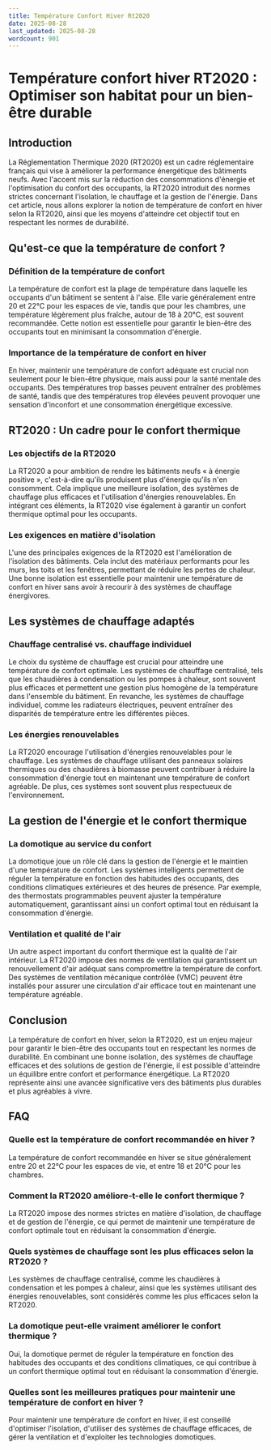 ```yaml
---
title: Température Confort Hiver Rt2020
date: 2025-08-28
last_updated: 2025-08-28
wordcount: 901
---
```


# Température confort hiver RT2020 : Optimiser son habitat pour un bien-être durable

## Introduction

La Réglementation Thermique 2020 (RT2020) est un cadre réglementaire français qui vise à améliorer la performance énergétique des bâtiments neufs. Avec l'accent mis sur la réduction des consommations d'énergie et l'optimisation du confort des occupants, la RT2020 introduit des normes strictes concernant l'isolation, le chauffage et la gestion de l'énergie. Dans cet article, nous allons explorer la notion de température de confort en hiver selon la RT2020, ainsi que les moyens d'atteindre cet objectif tout en respectant les normes de durabilité.

## Qu'est-ce que la température de confort ?

### Définition de la température de confort

La température de confort est la plage de température dans laquelle les occupants d'un bâtiment se sentent à l'aise. Elle varie généralement entre 20 et 22°C pour les espaces de vie, tandis que pour les chambres, une température légèrement plus fraîche, autour de 18 à 20°C, est souvent recommandée. Cette notion est essentielle pour garantir le bien-être des occupants tout en minimisant la consommation d'énergie.

### Importance de la température de confort en hiver

En hiver, maintenir une température de confort adéquate est crucial non seulement pour le bien-être physique, mais aussi pour la santé mentale des occupants. Des températures trop basses peuvent entraîner des problèmes de santé, tandis que des températures trop élevées peuvent provoquer une sensation d'inconfort et une consommation énergétique excessive.

## RT2020 : Un cadre pour le confort thermique

### Les objectifs de la RT2020

La RT2020 a pour ambition de rendre les bâtiments neufs « à énergie positive », c'est-à-dire qu'ils produisent plus d'énergie qu'ils n'en consomment. Cela implique une meilleure isolation, des systèmes de chauffage plus efficaces et l'utilisation d'énergies renouvelables. En intégrant ces éléments, la RT2020 vise également à garantir un confort thermique optimal pour les occupants.

### Les exigences en matière d'isolation

L'une des principales exigences de la RT2020 est l'amélioration de l'isolation des bâtiments. Cela inclut des matériaux performants pour les murs, les toits et les fenêtres, permettant de réduire les pertes de chaleur. Une bonne isolation est essentielle pour maintenir une température de confort en hiver sans avoir à recourir à des systèmes de chauffage énergivores.

## Les systèmes de chauffage adaptés

### Chauffage centralisé vs. chauffage individuel

Le choix du système de chauffage est crucial pour atteindre une température de confort optimale. Les systèmes de chauffage centralisé, tels que les chaudières à condensation ou les pompes à chaleur, sont souvent plus efficaces et permettent une gestion plus homogène de la température dans l'ensemble du bâtiment. En revanche, les systèmes de chauffage individuel, comme les radiateurs électriques, peuvent entraîner des disparités de température entre les différentes pièces.

### Les énergies renouvelables

La RT2020 encourage l'utilisation d'énergies renouvelables pour le chauffage. Les systèmes de chauffage utilisant des panneaux solaires thermiques ou des chaudières à biomasse peuvent contribuer à réduire la consommation d'énergie tout en maintenant une température de confort agréable. De plus, ces systèmes sont souvent plus respectueux de l'environnement.

## La gestion de l'énergie et le confort thermique

### La domotique au service du confort

La domotique joue un rôle clé dans la gestion de l'énergie et le maintien d'une température de confort. Les systèmes intelligents permettent de réguler la température en fonction des habitudes des occupants, des conditions climatiques extérieures et des heures de présence. Par exemple, des thermostats programmables peuvent ajuster la température automatiquement, garantissant ainsi un confort optimal tout en réduisant la consommation d'énergie.

### Ventilation et qualité de l'air

Un autre aspect important du confort thermique est la qualité de l'air intérieur. La RT2020 impose des normes de ventilation qui garantissent un renouvellement d'air adéquat sans compromettre la température de confort. Des systèmes de ventilation mécanique contrôlée (VMC) peuvent être installés pour assurer une circulation d'air efficace tout en maintenant une température agréable.

## Conclusion

La température de confort en hiver, selon la RT2020, est un enjeu majeur pour garantir le bien-être des occupants tout en respectant les normes de durabilité. En combinant une bonne isolation, des systèmes de chauffage efficaces et des solutions de gestion de l'énergie, il est possible d'atteindre un équilibre entre confort et performance énergétique. La RT2020 représente ainsi une avancée significative vers des bâtiments plus durables et plus agréables à vivre.

## FAQ

### Quelle est la température de confort recommandée en hiver ?

La température de confort recommandée en hiver se situe généralement entre 20 et 22°C pour les espaces de vie, et entre 18 et 20°C pour les chambres.

### Comment la RT2020 améliore-t-elle le confort thermique ?

La RT2020 impose des normes strictes en matière d'isolation, de chauffage et de gestion de l'énergie, ce qui permet de maintenir une température de confort optimale tout en réduisant la consommation d'énergie.

### Quels systèmes de chauffage sont les plus efficaces selon la RT2020 ?

Les systèmes de chauffage centralisé, comme les chaudières à condensation et les pompes à chaleur, ainsi que les systèmes utilisant des énergies renouvelables, sont considérés comme les plus efficaces selon la RT2020.

### La domotique peut-elle vraiment améliorer le confort thermique ?

Oui, la domotique permet de réguler la température en fonction des habitudes des occupants et des conditions climatiques, ce qui contribue à un confort thermique optimal tout en réduisant la consommation d'énergie.

### Quelles sont les meilleures pratiques pour maintenir une température de confort en hiver ?

Pour maintenir une température de confort en hiver, il est conseillé d'optimiser l'isolation, d'utiliser des systèmes de chauffage efficaces, de gérer la ventilation et d'exploiter les technologies domotiques.